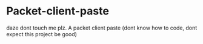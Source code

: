 # Packet-client-paste
daze dont touch me plz. A packet client paste (dont know how to code, dont expect this project be good)
